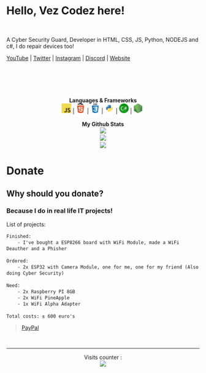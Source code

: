 <p align='center'>
  <h1>Hello, Vez Codez here!</h1><br>
  <p>A Cyber Security Guard, Developer in HTML, CSS, JS, Python, NODEJS and c#, I do repair devices too!</p>
  <a href="https://www.youtube.com/vez007">YouTube</a> |
  <a href="https://twitter.com/vezcodez">Twitter</a> |
	  <a href="https://instagram.com/mo.z079">Instagram</a> |
  <a href="https://discord.gg/PpqYechhcr">Discord</a> |
   <a href="https://vezcodez.xyz">Website</a>
  
</p>

<p align="center"><br>
  <a href="https://github.com/VezCodes">
     </a>
</p>

<br><br>
<p align="center">
	<b>Languages & Frameworks</b>
	<br>
	<code><img height="25" src="https://raw.githubusercontent.com/github/explore/80688e429a7d4ef2fca1e82350fe8e3517d3494d/topics/javascript/javascript.png"></code>&nbsp;|
	<code><img height="25" src="https://raw.githubusercontent.com/github/explore/80688e429a7d4ef2fca1e82350fe8e3517d3494d/topics/html/html.png"></code>&nbsp;|
	<code><img height="25" src="https://raw.githubusercontent.com/github/explore/80688e429a7d4ef2fca1e82350fe8e3517d3494d/topics/css/css.png"></code>&nbsp;|
	<code><img height="25" src="https://raw.githubusercontent.com/github/explore/80688e429a7d4ef2fca1e82350fe8e3517d3494d/topics/python/python.png"></code>&nbsp;|
	<code><img height="25" src="https://raw.githubusercontent.com/github/explore/80688e429a7d4ef2fca1e82350fe8e3517d3494d/topics/csharp/csharp.png"></code>&nbsp;|
	<code><img height="25" src="https://raw.githubusercontent.com/github/explore/80688e429a7d4ef2fca1e82350fe8e3517d3494d/topics/nodejs/nodejs.png"></code>&nbsp;
	<br><br>
	<b>My Github Stats</b><br>
    	<img src="https://github-readme-streak-stats.herokuapp.com/?user=VezCodes&theme=dark&hide_border=true">
	<br>
	<img src="https://github-readme-stats.vercel.app/api?username=VezCodes&include_all_commits=true&show_icons=true&hide_border=true&hide_title=true&count_private=true&theme=dark">
	<br>
	<img src="https://github-readme-stats.vercel.app/api/top-langs/?username=VezCodes&layout=compact&count_private=true&langs_count=8&hide_border=true&theme=dark">
</p>

# Donate
## Why should you donate?
### Because I do in real life IT projects!
List of projects:
```
Finished:
	- I've bought a ESP8266 board with WiFi Module, made a WiFi Deauther and a Phisher

Ordered:
  	- 2x ESP32 with Camera Module, one for me, one for my friend (Also doing Cyber Security)

Need:
  	- 2x Raspberry PI 8GB
  	- 2x WiFi PineApple
  	- 1x WiFi Alpha Adapter

Total costs: ± 600 euro's
```
> [PayPal](https://paypal.me/realsaiko)


<p>&nbsp;</p>    

---  

<p align="center"> 
  Visits counter :<br>
  <img src="https://profile-counter.glitch.me/VezCodesCounter/count.svg" />
</p>
